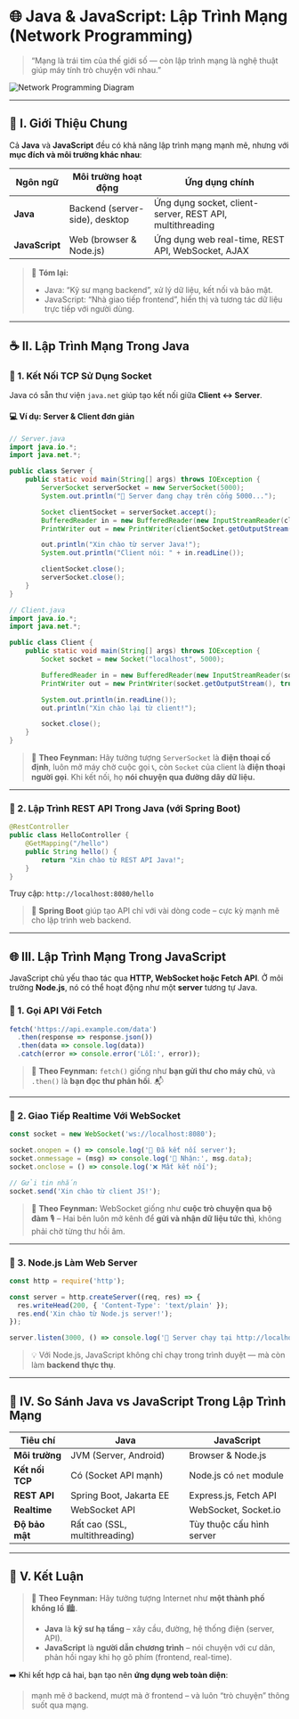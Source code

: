 # 🌐 Java & JavaScript: Lập Trình Mạng (Network Programming)

> “Mạng là trái tim của thế giới số — còn lập trình mạng là nghệ thuật giúp máy tính trò chuyện với nhau.”

![Network Programming Diagram](https://upload.wikimedia.org/wikipedia/commons/8/89/Internet_map_1024.jpg)

---

## 🧠 I. Giới Thiệu Chung

Cả **Java** và **JavaScript** đều có khả năng lập trình mạng mạnh mẽ, nhưng với **mục đích và môi trường khác nhau**:

| Ngôn ngữ       | Môi trường hoạt động           | Ứng dụng chính                                           |
| -------------- | ------------------------------ | -------------------------------------------------------- |
| **Java**       | Backend (server-side), desktop | Ứng dụng socket, client-server, REST API, multithreading |
| **JavaScript** | Web (browser & Node.js)        | Ứng dụng web real-time, REST API, WebSocket, AJAX        |

> 💬 **Tóm lại:**
>
> * Java: “Kỹ sư mạng backend”, xử lý dữ liệu, kết nối và bảo mật.
> * JavaScript: “Nhà giao tiếp frontend”, hiển thị và tương tác dữ liệu trực tiếp với người dùng.

---

## ☕ II. Lập Trình Mạng Trong Java

### 🔹 1. Kết Nối TCP Sử Dụng Socket

Java có sẵn thư viện `java.net` giúp tạo kết nối giữa **Client ↔ Server**.

#### 💻 Ví dụ: Server & Client đơn giản

```java
// Server.java
import java.io.*;
import java.net.*;

public class Server {
    public static void main(String[] args) throws IOException {
        ServerSocket serverSocket = new ServerSocket(5000);
        System.out.println("🔌 Server đang chạy trên cổng 5000...");

        Socket clientSocket = serverSocket.accept();
        BufferedReader in = new BufferedReader(new InputStreamReader(clientSocket.getInputStream()));
        PrintWriter out = new PrintWriter(clientSocket.getOutputStream(), true);

        out.println("Xin chào từ server Java!");
        System.out.println("Client nói: " + in.readLine());

        clientSocket.close();
        serverSocket.close();
    }
}
```

```java
// Client.java
import java.io.*;
import java.net.*;

public class Client {
    public static void main(String[] args) throws IOException {
        Socket socket = new Socket("localhost", 5000);

        BufferedReader in = new BufferedReader(new InputStreamReader(socket.getInputStream()));
        PrintWriter out = new PrintWriter(socket.getOutputStream(), true);

        System.out.println(in.readLine());
        out.println("Xin chào lại từ client!");

        socket.close();
    }
}
```

> 🧠 **Theo Feynman:**
> Hãy tưởng tượng `ServerSocket` là **điện thoại cố định**, luôn mở máy chờ cuộc gọi 📞,
> còn `Socket` của client là **điện thoại người gọi**. Khi kết nối, họ **nói chuyện qua đường dây dữ liệu.**

---

### 🔹 2. Lập Trình REST API Trong Java (với Spring Boot)

```java
@RestController
public class HelloController {
    @GetMapping("/hello")
    public String hello() {
        return "Xin chào từ REST API Java!";
    }
}
```

Truy cập: `http://localhost:8080/hello`

> 💬 **Spring Boot** giúp tạo API chỉ với vài dòng code – cực kỳ mạnh mẽ cho lập trình web backend.

---

## 🌐 III. Lập Trình Mạng Trong JavaScript

JavaScript chủ yếu thao tác qua **HTTP, WebSocket hoặc Fetch API**.
Ở môi trường **Node.js**, nó có thể hoạt động như một **server** tương tự Java.

### 🔹 1. Gọi API Với Fetch

```javascript
fetch('https://api.example.com/data')
  .then(response => response.json())
  .then(data => console.log(data))
  .catch(error => console.error('Lỗi:', error));
```

> 🧠 **Theo Feynman:**
> `fetch()` giống như **bạn gửi thư cho máy chủ**, và `.then()` là **bạn đọc thư phản hồi**. 📬

---

### 🔹 2. Giao Tiếp Realtime Với WebSocket

```javascript
const socket = new WebSocket('ws://localhost:8080');

socket.onopen = () => console.log('🔗 Đã kết nối server');
socket.onmessage = (msg) => console.log('📨 Nhận:', msg.data);
socket.onclose = () => console.log('❌ Mất kết nối');

// Gửi tin nhắn
socket.send('Xin chào từ client JS!');
```

> 🧠 **Theo Feynman:**
> WebSocket giống như **cuộc trò chuyện qua bộ đàm** 🎙️ –
> Hai bên luôn mở kênh để **gửi và nhận dữ liệu tức thì**, không phải chờ từng thư hồi âm.

---

### 🔹 3. Node.js Làm Web Server

```javascript
const http = require('http');

const server = http.createServer((req, res) => {
  res.writeHead(200, { 'Content-Type': 'text/plain' });
  res.end('Xin chào từ Node.js server!');
});

server.listen(3000, () => console.log('🚀 Server chạy tại http://localhost:3000'));
```

> 💡 Với Node.js, JavaScript không chỉ chạy trong trình duyệt — mà còn làm **backend thực thụ**.

---

## 🧭 IV. So Sánh Java vs JavaScript Trong Lập Trình Mạng

| Tiêu chí        | Java                          | JavaScript                |
| --------------- | ----------------------------- | ------------------------- |
| **Môi trường**  | JVM (Server, Android)         | Browser & Node.js         |
| **Kết nối TCP** | Có (Socket API mạnh)          | Node.js có `net` module   |
| **REST API**    | Spring Boot, Jakarta EE       | Express.js, Fetch API     |
| **Realtime**    | WebSocket API                 | WebSocket, Socket.io      |
| **Độ bảo mật**  | Rất cao (SSL, multithreading) | Tùy thuộc cấu hình server |

---

## 🚀 V. Kết Luận

> 💬 **Theo Feynman:**
> Hãy tưởng tượng Internet như **một thành phố khổng lồ** 🏙️.
>
> * **Java** là **kỹ sư hạ tầng** – xây cầu, đường, hệ thống điện (server, API).
> * **JavaScript** là **người dẫn chương trình** – nói chuyện với cư dân, phản hồi ngay khi họ gõ phím (frontend, real-time).

➡️ Khi kết hợp cả hai, bạn tạo nên **ứng dụng web toàn diện**:

> mạnh mẽ ở backend, mượt mà ở frontend – và luôn “trò chuyện” thông suốt qua mạng.
